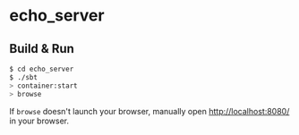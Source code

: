 # echo_server #

## Build & Run ##

```sh
$ cd echo_server
$ ./sbt
> container:start
> browse
```

If `browse` doesn't launch your browser, manually open [http://localhost:8080/](http://localhost:8080/) in your browser.
